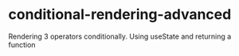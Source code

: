 # conditional-rendering-advanced
Rendering 3 operators conditionally. Using useState and returning a function
